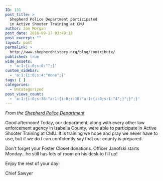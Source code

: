 ```yaml
---
ID: 131
post_title: >
  Shepherd Police Department participated
  in Active Shooter Training at CMU
author: Jon Morgan
post_date: 2016-09-17 03:49:18
post_excerpt: ""
layout: post
permalink: >
  http://www.shepherdhistory.org/blog/contribute/
published: true
wide_assets:
  - 'a:1:{i:0;s:0:"";}'
custom_sidebar:
  - 'a:1:{i:0;s:4:"none";}'
tags: [ ]
categories:
  - Uncategorized
post_views_count:
  - 'a:1:{i:0;s:36:"a:1:{i:0;s:18:"a:1:{i:0;s:1:"4";}";}";}'
---
```

<p class="c7"><em>From the <a class="c2" href="https://www.google.com/url?q=https://www.facebook.com/Shepherd-Police-Department-205632619455314/?fref%3Dnf&amp;sa=D&amp;ust=1470879712208000&amp;usg=AFQjCNFlSwhC9vANCnFjUDj6Lus2YBgXHw">Shepherd Police Department</a></em></p>

Good afternoon! Today, our department, along with every other law enforcement agency in Isabella County, were able to participate in Active Shooter Training at CMU. It is training we hope and pray we never have to use, but if we do I can confidently say that our county is prepared.

Don't forget your Foster Closet donations. Officer Janofski starts Monday...he still has lots of room on his desk to fill up!

Enjoy the rest of your day!

Chief Sawyer